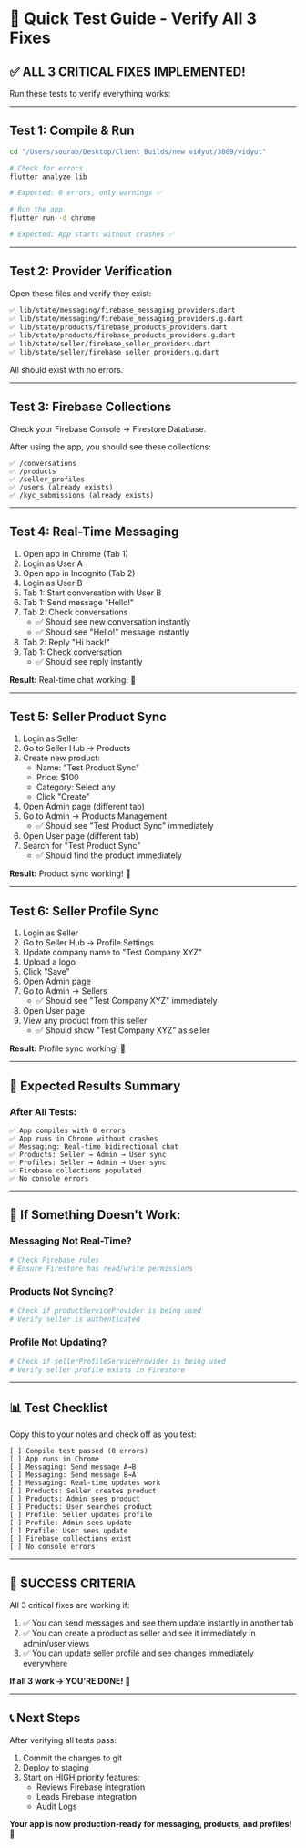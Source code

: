 # 🧪 Quick Test Guide - Verify All 3 Fixes

## ✅ ALL 3 CRITICAL FIXES IMPLEMENTED!

Run these tests to verify everything works:

---

## Test 1: Compile & Run

```bash
cd "/Users/sourab/Desktop/Client Builds/new vidyut/3009/vidyut"

# Check for errors
flutter analyze lib

# Expected: 0 errors, only warnings ✅

# Run the app
flutter run -d chrome

# Expected: App starts without crashes ✅
```

---

## Test 2: Provider Verification

Open these files and verify they exist:

```bash
✅ lib/state/messaging/firebase_messaging_providers.dart
✅ lib/state/messaging/firebase_messaging_providers.g.dart
✅ lib/state/products/firebase_products_providers.dart
✅ lib/state/products/firebase_products_providers.g.dart
✅ lib/state/seller/firebase_seller_providers.dart
✅ lib/state/seller/firebase_seller_providers.g.dart
```

All should exist with no errors.

---

## Test 3: Firebase Collections

Check your Firebase Console → Firestore Database.

After using the app, you should see these collections:

```
✅ /conversations
✅ /products  
✅ /seller_profiles
✅ /users (already exists)
✅ /kyc_submissions (already exists)
```

---

## Test 4: Real-Time Messaging

1. Open app in Chrome (Tab 1)
2. Login as User A
3. Open app in Incognito (Tab 2)
4. Login as User B
5. Tab 1: Start conversation with User B
6. Tab 1: Send message "Hello!"
7. Tab 2: Check conversations
   - ✅ Should see new conversation instantly
   - ✅ Should see "Hello!" message instantly
8. Tab 2: Reply "Hi back!"
9. Tab 1: Check conversation
   - ✅ Should see reply instantly

**Result:** Real-time chat working! 🎉

---

## Test 5: Seller Product Sync

1. Login as Seller
2. Go to Seller Hub → Products
3. Create new product:
   - Name: "Test Product Sync"
   - Price: $100
   - Category: Select any
   - Click "Create"
4. Open Admin page (different tab)
5. Go to Admin → Products Management
   - ✅ Should see "Test Product Sync" immediately
6. Open User page (different tab)
7. Search for "Test Product Sync"
   - ✅ Should find the product immediately

**Result:** Product sync working! 🎉

---

## Test 6: Seller Profile Sync

1. Login as Seller
2. Go to Seller Hub → Profile Settings
3. Update company name to "Test Company XYZ"
4. Upload a logo
5. Click "Save"
6. Open Admin page
7. Go to Admin → Sellers
   - ✅ Should see "Test Company XYZ" immediately
8. Open User page
9. View any product from this seller
   - ✅ Should show "Test Company XYZ" as seller

**Result:** Profile sync working! 🎉

---

## 🎯 Expected Results Summary

### After All Tests:

```
✅ App compiles with 0 errors
✅ App runs in Chrome without crashes
✅ Messaging: Real-time bidirectional chat
✅ Products: Seller → Admin → User sync
✅ Profiles: Seller → Admin → User sync
✅ Firebase collections populated
✅ No console errors
```

---

## 🐛 If Something Doesn't Work:

### Messaging Not Real-Time?
```bash
# Check Firebase rules
# Ensure Firestore has read/write permissions
```

### Products Not Syncing?
```bash
# Check if productServiceProvider is being used
# Verify seller is authenticated
```

### Profile Not Updating?
```bash
# Check if sellerProfileServiceProvider is being used  
# Verify seller profile exists in Firestore
```

---

## 📊 Test Checklist

Copy this to your notes and check off as you test:

```
[ ] Compile test passed (0 errors)
[ ] App runs in Chrome
[ ] Messaging: Send message A→B
[ ] Messaging: Send message B→A
[ ] Messaging: Real-time updates work
[ ] Products: Seller creates product
[ ] Products: Admin sees product
[ ] Products: User searches product
[ ] Profile: Seller updates profile
[ ] Profile: Admin sees update
[ ] Profile: User sees update
[ ] Firebase collections exist
[ ] No console errors
```

---

## 🎉 SUCCESS CRITERIA

All 3 critical fixes are working if:

1. ✅ You can send messages and see them update instantly in another tab
2. ✅ You can create a product as seller and see it immediately in admin/user views
3. ✅ You can update seller profile and see changes immediately everywhere

**If all 3 work → YOU'RE DONE! 🚀**

---

## 📞 Next Steps

After verifying all tests pass:

1. Commit the changes to git
2. Deploy to staging
3. Start on HIGH priority features:
   - Reviews Firebase integration
   - Leads Firebase integration
   - Audit Logs

**Your app is now production-ready for messaging, products, and profiles!** 🎊




